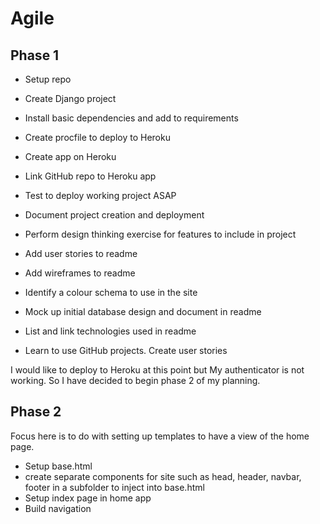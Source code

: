 # Agile

## Phase 1

- Setup repo
- Create Django project
- Install basic dependencies and add to requirements
- Create procfile to deploy to Heroku
- Create app on Heroku
- Link GitHub repo to Heroku app
- Test to deploy working project ASAP

- Document project creation and deployment
- Perform design thinking exercise for features to include in project
- Add user stories to readme
- Add wireframes to readme
- Identify a colour schema to use in the site
- Mock up initial database design and document in readme
- List and link technologies used in readme

- Learn to use GitHub projects. Create user stories


I would like to deploy to Heroku at this point but My authenticator is not working. So I have decided to begin phase 2 of my planning.

## Phase 2

Focus here is to do with setting up templates to have a view of the home page.

- Setup base.html
- create separate components for site such as head, header, navbar, footer in a subfolder to inject into base.html
- Setup index page in home app
- Build navigation
